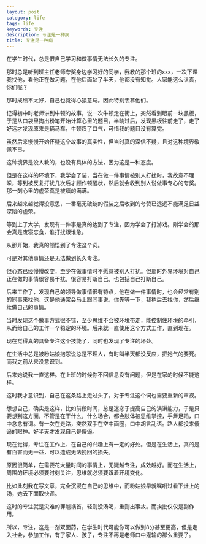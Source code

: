 ```yaml
---
layout: post
category: life
tags: life
keywords: 专注
description: 专注是一种病
title: 专注是一种病
---
```


在学生时代，总是恨自己学习和做事情无法长久的专注。

那时总是听到班主任老师夸奖身边学习好的同学，我教的那个班的xxx，一次下课我找他，看他正在做习题，在他后面站了半天，他都没有知觉。人家能这么认真，你们呢？

那时成绩不太好，自己也觉得心猿意马。因此特别羡慕他们。

记得初中时老师讲到牛顿的故事，说一次牛顿走在街上，突然看到眼前一块黑板，于是从口袋里掏出粉笔开始计算心里的题目，半晌过后，发现黑板往前走了，走了好远才发现原来是辆马车，牛顿叹了口气，可惜我的题目没有算完。

虽然后来慢慢开始怀疑这个故事的真实性，但当时真的深信不疑，且对这种境界敬佩不已。

这种境界是没人教的，也没有具体的方法，因为这是一种态度。

但是在这样的环境下，我学会了装，当在做一件事情被别人打扰时，我故意不理睬，等到被反复打扰几次后才顾作顿醒状，然后就会收到别人说做事专心的夸奖。那一刻心里的虚荣真是被填的满满。

后来越来越觉得没意思，一番毫无破绽的假装之后收到的夸赞已远远不能满足日益深陷的虚荣。

等到上了大学，发现有一件事是真的达到了专注，因为学会了打游戏。刚学会的那会真是废寝忘食，谁打扰跟谁急。

从那开始，我真的领悟到了专注这个词。

可是对其他事情还是无法做到长久专注。

但心态已经慢慢改变，至少在做事情时不愿意被别人打扰。但那时外界环境对自己正在做的事情很容易干扰，很容易打断自己，也包括自己打断自己。

后来工作了，发现自己的领导做事情很有特点，他在做一件事情时，也会经常有别的同事来找他，这是他通常会马上跟同事说，你先等一下，我稍后去找你，然后继续做自己的事情。

当时发现这个做事方式很不错，至少思维不会被环境带走，能控制住环境的牵引，从而给自己的工作一个稳定的环境。后来就一直使用这个方式工作，直到现在。

现在觉得真的具备专注这个技能了，同时也发现了专注的坏处。

在生活中总是被粉姑娘抱怨说总是不理人，有时叫半天都没反应，把她气的要死。而我之前从来没意识到。

后来她说我一直这样。在上班的时候你不回信息没有问题，但是在家的时候不能这样。

这时我才意识到，自己在这条路上走过头了。对于专注这个词也需要重新的审视。

想想自己，确实是这样，比如前段时间，总是迷恋于提高自己的演讲能力，于是只要想到这方面，不管是在干什么，什么场合，都会肢体被思维掌控，手舞足蹈，口中念念有词。有一次在走路，突然双手在空中画圈，口中胡言乱语。路人都投来傻逼的眼神。好半天才发现自己是傻逼。

现在觉得，专注在工作上、在自己的兴趣上有一定的好处。但是在生活上，真的是有百害而无一益，可以造成无法挽回的损失。

原因很简单，在需要花大量时间的事情上，无疑越专注，成效越好。而在生活上，周围的环境必须要时刻关注，思维就必须要跟着环境变化。

比如此刻我在写文章，完全沉浸在自己的思维中，而粉姑娘早就嘱咐过看下灶上的汤，她去下面取快递。

这时的专注就是灾难的罪魁祸首，轻则没汤喝，重则出事故。而挨批仅仅是副作用。

所以，专注，这是一剂双面药，在学生时代可能你可以做到8分甚至更高，但是走入社会，参加工作，有了家人、孩子，专注不再是老师口中灌输的那么重要了。


